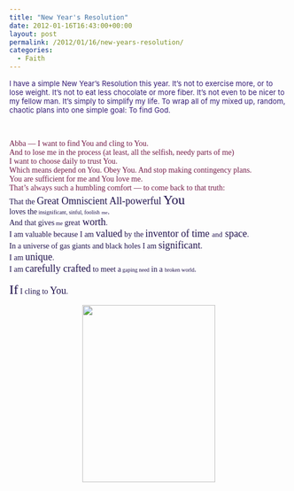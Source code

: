 ```yaml
---
title: "New Year's Resolution"
date: 2012-01-16T16:43:00+00:00
layout: post
permalink: /2012/01/16/new-years-resolution/
categories:
  - Faith
---
```

<div style="color: #351c75;">
  <span style="font-size: small;">I have a simple New Year&#8217;s Resolution this year. It&#8217;s not to exercise more, or to lose weight. It&#8217;s not to eat less chocolate or more fiber. It&#8217;s not even to be nicer to my fellow man. It&#8217;s simply to simplify my life. To wrap all of my mixed up, random, chaotic plans into one simple goal: To find God.</span>
</div>

&nbsp;

<div style="color: #741b47; font-family: Georgia,'Times New Roman',serif;">
  Abba &#8212; I want to find You and cling to You.
</div>

<div style="color: #741b47; font-family: Georgia,'Times New Roman',serif;">
  And to lose me in the process (at least, all the selfish, needy parts of me)
</div>

<div style="color: #741b47; font-family: Georgia,'Times New Roman',serif;">
  I want to choose daily to trust You.
</div>

<div style="color: #741b47; font-family: Georgia,'Times New Roman',serif;">
  Which means depend on You. Obey You. And stop making contingency plans.
</div>

<div style="color: #741b47; font-family: Georgia,'Times New Roman',serif;">
  You are sufficient for me and You love me.
</div>

<div style="color: #741b47; font-family: Georgia,'Times New Roman',serif;">
  That&#8217;s always such a humbling comfort &#8212; to come back to that truth:
</div>

<div style="color: #741b47; font-family: Georgia,'Times New Roman',serif;">
</div>

<div style="color: #20124d; font-family: Georgia,'Times New Roman',serif;">
  That the <span style="font-size: large;">Great Omniscient All-powerful</span> <span style="font-size: x-large;">You</span>
</div>

<div style="color: #20124d; font-family: Georgia,'Times New Roman',serif;">
  loves the<span style="font-size: x-small;"> insignificant, sinful, foolish</span> <span style="font-size: xx-small;">me</span>.
</div>

<div style="color: #20124d; font-family: Georgia,'Times New Roman',serif;">
  And that gives<span style="font-size: x-small;"> me</span> great<span style="font-size: large;"> worth</span>.
</div>

<div style="color: #20124d; font-family: Georgia,'Times New Roman',serif;">
  I am valuable because I am <span style="font-size: large;">valued</span> by the <span style="font-size: large;">inventor of time <span style="font-size: small;">and</span> space</span>.
</div>

<div style="color: #20124d; font-family: Georgia,'Times New Roman',serif;">
  In a universe of gas giants and black holes I am <span style="font-size: large;">significant</span>.
</div>

<div style="color: #20124d; font-family: Georgia,'Times New Roman',serif;">
  I am <span style="font-size: large;">unique</span>.
</div>

<div style="color: #20124d; font-family: Georgia,'Times New Roman',serif;">
  I am <span style="font-size: large;">carefully crafted</span> to meet a<span style="font-size: x-small;"> gaping need</span> in a <span style="font-size: x-small;">broken world</span>.
</div>

<span style="color: #20124d; font-family: Georgia,'Times New Roman',serif;"><span style="font-size: x-large;">If</span> I cling to <span style="font-size: large;">You</span>.</span>

<div style="clear: both; text-align: center;">
  <a href="http://3.bp.blogspot.com/-GGqg2zi63sI/TxRTmPZgwuI/AAAAAAAAACY/skjNRN3ioDY/s1600/snowy+path.jpg" style="margin-left: 1em; margin-right: 1em;"><img border="0" height="320" src="https://i1.wp.com/3.bp.blogspot.com/-GGqg2zi63sI/TxRTmPZgwuI/AAAAAAAAACY/skjNRN3ioDY/s320/snowy+path.jpg?resize=240%2C320" width="240" data-recalc-dims="1" /></a>
</div>

&nbsp;
